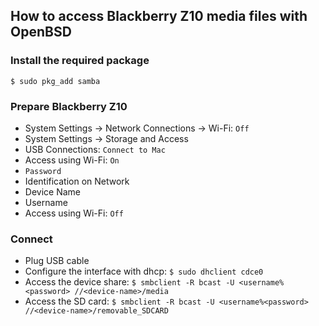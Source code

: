 How to access Blackberry Z10 media files with OpenBSD
-----------------------------------------------------

### Install the required package
	$ sudo pkg_add samba

### Prepare Blackberry Z10
* System Settings -> Network Connections -> Wi-Fi: `Off`
* System Settings -> Storage and Access
* USB Connections: `Connect to Mac`
* Access using Wi-Fi: `On`
* `Password`
* Identification on Network
* Device Name 
* Username
* Access using Wi-Fi: `Off`

### Connect
* Plug USB cable
* Configure the interface with dhcp:
	`$ sudo dhclient cdce0`
* Access the device share:
	`$ smbclient -R bcast -U <username%<password> //<device-name>/media`
* Access the SD card:
	`$ smbclient -R bcast -U <username%<password> //<device-name>/removable_SDCARD`
